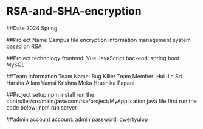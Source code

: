 # RSA-and-SHA-encryption

##Date
2024 Spring

##Project Name
Campus file encryption information management system based on RSA

##Project technology
frontend: Vue JavaScript
backend: spring boot MySQL

##Team information
Team Name: Bug Killer
Team Member:
Hui Jin
Sri Harsha Allam
Vamsi Krishna Meka
Hrushika Papani

##Project setup
npm install
run the controller/src/main/java/com/rsa/project/MyApplication.java file first
run the code below:
npm run server

##admin account
account: admin
password: qwertyuiop
